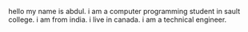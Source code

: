 hello my name is abdul.
i am a computer programming student in sault college.
i am from india.
i live in canada.
i am a technical engineer.